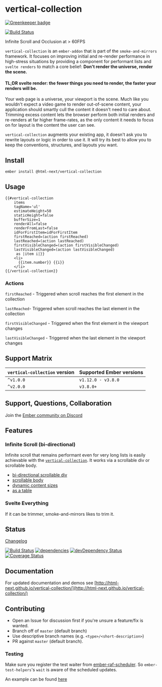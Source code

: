 # vertical-collection

[![Greenkeeper badge](https://badges.greenkeeper.io/html-next/vertical-collection.svg)](https://greenkeeper.io/)

[![Build Status](https://travis-ci.org/html-next/vertical-collection.svg)](https://travis-ci.org/html-next/vertical-collection)

Infinite Scroll and Occlusion at > 60FPS

`vertical-collection` is an `ember-addon` that is part of the `smoke-and-mirrors` framework. It
focuses on improving initial and re-render performance in high-stress situations by providing a
component for performant lists and `svelte renders` to match a core belief:
**Don't render the universe, render the scene.**

#### TL;DR svelte render: the fewer things you need to render, the faster your renders will be.

Your web page is a universe, your viewport is the scene. Much like you wouldn't expect a video game to render
out-of-scene content, your application should smartly cull the content it doesn't need to care about. Trimming
excess content lets the browser perform both initial renders and re-renders at far higher frame-rates, as the only
content it needs to focus on for layout is the content the user can see.

`vertical-collection` augments your existing app, it doesn't ask you to rewrite layouts or logic in order to use it.
It will try its best to allow you to keep the conventions, structures, and layouts you want.

## Install

```bash
ember install @html-next/vertical-collection
```

## Usage

```htmlbars
{{#vertical-collection
    items
    tagName='ul'
    estimateHeight=50
    staticHeight=false
    bufferSize=1
    renderAll=false
    renderFromLast=false
    idForFirstItem=idForFirstItem
    firstReached=(action firstReached)
    lastReached=(action lastReached)
    firstVisibleChanged=(action firstVisibleChanged)
    lastVisibleChanged=(action lastVisibleChanged)
     as |item i|}}
    <li>
      {{item.number}} {{i}}
    </li>
{{/vertical-collection}}
```

### Actions

`firstReached` - Triggered when scroll reaches the first element in the collection

`lastReached`- Triggered when scroll reaches the last element in the collection

`firstVisibleChanged` - Triggered when the first element in the viewport changes

`lastVisibleChanged` - Triggered when the last element in the viewport changes

## Support Matrix

| `vertical-collection` version | Supported Ember versions |
| ----------------------------- | ------------------------ |
| `^v1.0.0`                     | `v1.12.0 - v3.8.0`       |
| `^v2.0.0`                     | `v3.8.0+`                |

## Support, Questions, Collaboration

Join the [Ember community on Discord](https://discord.gg/zT3asNS)

## Features

### Infinite Scroll (bi-directional)

Infinite scroll that remains performant even for very long lists is easily achievable
with the [`vertical-collection`](http://html-next.github.io/vertical-collection/#/settings).
It works via a scrollable div or scrollable body.

- [bi-directional scrollable div](http://html-next.github.io/vertical-collection/#/examples/infinite-scroll)
- [scrollable body](http://html-next.github.io/vertical-collection/#/examples/scrollable-body)
- [dynamic content sizes](http://html-next.github.io/vertical-collection/#/examples/flexible-layout)
- [as a table](http://html-next.github.io/vertical-collection/#/examples/dbmon)

### Svelte Everything

If it can be trimmer, smoke-and-mirrors likes to trim it.

## Status

[Changelog](./CHANGELOG.md)

[![Build Status](https://travis-ci.org/html-next/vertical-collection.svg)](https://travis-ci.org/html-next/vertical-collection)
[![dependencies](https://david-dm.org/html-next/vertical-collection.svg)](https://david-dm.org/html-next/vertical-collection)
[![devDependency Status](https://david-dm.org/html-next/vertical-collection/dev-status.svg)](https://david-dm.org/html-next/vertical-collection#info=devDependencies)
[![Coverage Status](https://coveralls.io/repos/html-next/vertical-collection/badge.svg?branch=master&service=github)](https://coveralls.io/github/html-next/vertical-collection?branch=master)

## Documentation

For updated documentation and demos see [http://html-next.github.io/vertical-collection/](http://html-next.github.io/vertical-collection/)

## Contributing

- Open an Issue for discussion first if you're unsure a feature/fix is wanted.
- Branch off of `master` (default branch)
- Use descriptive branch names (e.g. `<type>/<short-description>`)
- PR against `master` (default branch).

### Testing

Make sure you register the test waiter from [ember-raf-scheduler](https://github.com/html-next/ember-raf-scheduler). So `ember-test-helpers`'s `wait` is aware of the scheduled updates.

An example can be found [here](https://github.com/html-next/vertical-collection/blob/master/tests/test-helper.js#L2)
